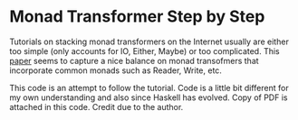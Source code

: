 # Monad Transformer Step by Step

Tutorials on stacking monad transformers on the Internet usually are either too simple (only accounts for IO, Either, Maybe) or too complicated. This [paper](https://page.mi.fu-berlin.de/scravy/realworldhaskell/materialien/monad-transformers-step-by-step.pdf) seems to capture a nice balance on monad transofmers that incorporate common monads such as Reader, Write, etc.

This code is an attempt to follow the tutorial. Code is a little bit different for my own understanding and also since Haskell has evolved. Copy of PDF is attached in this code. Credit due to the author.
